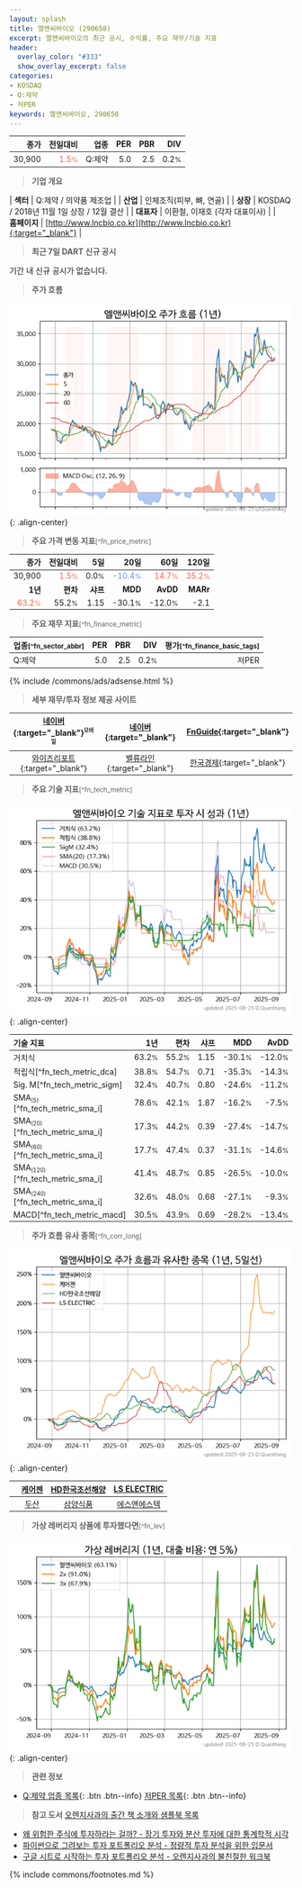 ```yaml
---
layout: splash
title: 엘앤씨바이오 (290650)
excerpt: 엘앤씨바이오의 최근 공시, 수익률, 주요 재무/기술 지표
header:
  overlay_color: "#333"
  show_overlay_excerpt: false
categories:
- KOSDAQ
- Q:제약
- 저PER
keywords: 엘앤씨바이오, 290650
---
```


| **종가** | **전일대비** | **업종** | **PER** | **PBR** | **DIV** |
| -------: | -----------: | -------: | ------: | ------: | ------: |
| 30,900 | <span style="color: tomato">1.5<small>%</small></span> | Q:제약 | 5.0 | 2.5 | 0.2<small>%</small> |

<!-- more -->


> **기업 개요**<a id="company"></a>

| <span style="white-space:nowrap;">**섹터**</span> | Q:제약 / 의약품 제조업 |
| <span style="white-space:nowrap;">**산업**</span> | 인체조직(피부, 뼈, 연골) |
| <span style="white-space:nowrap;">**상장**</span> | KOSDAQ / 2018년 11월 1일 상장 / 12월 결산 |
| <span style="white-space:nowrap;">**대표자**</span> | 이환철, 이재호 (각자 대표이사) |
| <span style="white-space:nowrap;">**홈페이지**</span> | [http://www.lncbio.co.kr](http://www.lncbio.co.kr){:target="_blank"} |


> **최근 7일 DART 신규 공시**<a id="dart"></a>

기간 내 신규 공시가 없습니다.


> **주가 흐름**<a id="price"></a>

![290650](/stock/images/290650.png){: .align-center}


> **주요 가격 변동 지표**<small>[^fn_price_metric]</small>

| **종가** | **전일대비** | **5일** | **20일** | **60일** | **120일** |
| -------: | -----------: | ------: | -------: | -------: | --------: |
| 30,900 | <span style="color: tomato">1.5<small>%</small></span> | 0.0<small>%</small> | <span style="color: cornflowerblue">-10.4<small>%</small></span> | <span style="color: tomato">14.7<small>%</small></span> | <span style="color: tomato">35.2<small>%</small></span> |
| **1년** | **편차** | **샤프** | **MDD** | **AvDD** | **MARr** |
| <span style="color: tomato">63.2<small>%</small></span> | 55.2<small>%</small> | 1.15 | -30.1<small>%</small> | -12.0<small>%</small> | -2.1 |


> **주요 재무 지표**<small>[^fn_finance_metric]</small>

| **업종**<small>[^fn_sector_abbr]</small> | **PER** | **PBR** | **DIV** | **평가**<small>[^fn_finance_basic_tags]</small> |
| :--------------------------------------- | ------: | ------: | ------: | ----------------------------------------------: |
| Q:제약 | 5.0 | 2.5 | 0.2<small>%</small> | 저PER |



{% include /commons/ads/adsense.html %}

> **세부 재무/투자 정보 제공 사이트**

| [네이버](https://m.stock.naver.com/domestic/stock/290650/finance/summary){:target="_blank"}<sup><small>모바일</small></sup> | [네이버](https://finance.naver.com/item/coinfo.naver?code=290650){:target="_blank"} | [FnGuide](https://comp.fnguide.com/SVO2/ASP/SVD_Invest.asp?gicode=A290650&MenuYn=Y){:target="_blank"} |
| :---: | :---: | :---: |
| [와이즈리포트](https://comp.wisereport.co.kr/company/c1040001.aspx?cmp_cd=290650){:target="_blank"} | [밸류라인](https://www.valueline.co.kr/finance/summary/290650){:target="_blank"} | [한국경제](https://markets.hankyung.com/stock/290650/financial-summary){:target="_blank"} |


> **주요 기술 지표**<small>[^fn_tech_metric]</small>


![290650](/stock/images/290650_tech.png){: .align-center}

| **기술 지표** | **1년** | **편차** | **샤프** | **MDD** | **AvDD** |
| :------------ | ------: | -----------: | -------: | ------: | -------: |
| 거치식 | 63.2<small>%</small> | 55.2<small>%</small> | 1.15 | -30.1<small>%</small> | -12.0<small>%</small> |
| 적립식[^fn_tech_metric_dca] | 38.8<small>%</small> | 54.7<small>%</small> | 0.71 | -35.3<small>%</small> | -14.3<small>%</small> |
| Sig. M[^fn_tech_metric_sigm] | 32.4<small>%</small> | 40.7<small>%</small> | 0.80 | -24.6<small>%</small> | -11.2<small>%</small> |
| SMA<small><sub>(5)</sub></small>[^fn_tech_metric_sma_i] | 78.6<small>%</small> | 42.1<small>%</small> | 1.87 | -16.2<small>%</small> | -7.5<small>%</small> |
| SMA<small><sub>(20)</sub></small>[^fn_tech_metric_sma_i] | 17.3<small>%</small> | 44.2<small>%</small> | 0.39 | -27.4<small>%</small> | -14.7<small>%</small> |
| SMA<small><sub>(60)</sub></small>[^fn_tech_metric_sma_i] | 17.7<small>%</small> | 47.4<small>%</small> | 0.37 | -31.1<small>%</small> | -14.6<small>%</small> |
| SMA<small><sub>(120)</sub></small>[^fn_tech_metric_sma_i] | 41.4<small>%</small> | 48.7<small>%</small> | 0.85 | -26.5<small>%</small> | -10.0<small>%</small> |
| SMA<small><sub>(240)</sub></small>[^fn_tech_metric_sma_i] | 32.6<small>%</small> | 48.0<small>%</small> | 0.68 | -27.1<small>%</small> | -9.3<small>%</small> |
| MACD[^fn_tech_metric_macd] | 30.5<small>%</small> | 43.9<small>%</small> | 0.69 | -28.2<small>%</small> | -13.4<small>%</small> |


> **주가 흐름 유사 종목**<a id="corr"></a><small>[^fn_corr_long]</small>

![290650](/stock/images/290650_corr.png){: .align-center}

|       | [케어젠](/214370/) | [HD한국조선해양](/009540/) | [LS ELECTRIC](/010120/) |
| :---: | :------------------------------------: | :------------------------------------: | :------------------------------------: |
|       | [두산](/000150/) | [삼양식품](/003230/) | [에스앤에스텍](/101490/) |


> **가상 레버리지 상품에 투자했다면**<a id="2x"></a><small>[^fn_lev]</small>

![290650](/stock/images/290650_2x.png){: .align-center}


> **관련 정보**

- [Q:제약 업종 목록](/stats/sector/kosdaq_업종_제약_종목/){: .btn .btn--info} [저PER 목록](/fn/fn_low_per/){: .btn .btn--info}

> **참고 도서** [오렌지사과의 출간 책 소개와 샘플북 목록](https://kongdori.tistory.com/691)

- [왜 위험한 주식에 투자하라는 걸까? - 장기 투자와 분산 투자에 대한 통계학적 시각](https://kongdori.tistory.com/421)
- [파이썬으로 그려보는 투자 포트폴리오 분석  - 정량적 투자 분석을 위한 입문서](https://kongdori.tistory.com/643)
- [구글 시트로 시작하는 투자 포트폴리오 분석 - 오렌지사과의 불친절한 워크북](https://kongdori.tistory.com/449)


{% include commons/footnotes.md %}